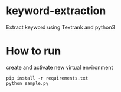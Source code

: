 # keyword-extraction
Extract keyword using Textrank and python3

# How to run
create and activate new virtual environment

```
pip install -r requirements.txt
python sample.py
```